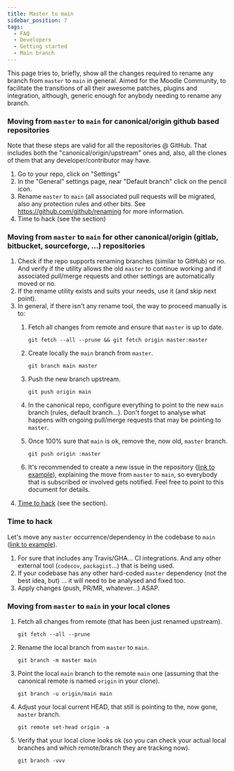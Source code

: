 ```yaml
---
title: Master to main
sidebar_position: 7
tags:
  - FAQ
  - Developers
  - Getting started
  - Main branch
---
```


This page tries to, briefly, show all the changes required to rename any branch from `master` to `main` in general. Aimed for the Moodle Community, to facilitate the transitions of all their awesome patches, plugins and integration, although, generic enough for anybody needing to rename any branch.

### Moving from `master` to `main` for canonical/origin github based repositories

Note that these steps are valid for all the repositories @ GitHub. That includes both the "canonical/origin/upstream" ones and, also, all the clones of them that any developer/contributor may have.

1. Go to your repo, click on "Settings"
2. In the "General" settings page, near "Default branch" click on the pencil icon.
3. Rename `master` to `main` (all associated pull requests will be migrated, also any protection rules and other bits. See https://github.com/github/renaming for more information.
4. Time to hack (see the section)

### Moving from `master` to `main` for other canonical/origin (gitlab, bitbucket, sourceforge, ...) repositories

1. Check if the repo supports renaming branches (similar to GitHub) or no. And verify if the utility allows the old `master` to continue working and if associated pull/merge requests and other settings are automatically moved or no.
2. If the rename utility exists and suits your needs, use it (and skip next point).
3. In general, if there isn't any rename tool, the way to proceed manually is to:
    1. Fetch all changes from remote and ensure that `master` is up to date.

        ```
        git fetch --all --prune && git fetch origin master:master
        ```

    2. Create locally the `main` branch from `master`.

        ```
        git branch main master
        ```

    3. Push the new branch upstream.

        ```
        git push origin main
        ```

    4. In the canonical repo, configure everything to point to the new `main` branch (rules, default branch...). Don't forget to analyse what happens with ongoing pull/merge requests that may be pointing to `master`.
    5. Once 100% sure that `main` is ok, remove the, now old, `master` branch.

        ```
        git push origin :master
        ```

    6. It's recommended to create a new issue in the repository ([link to example](https://github.com/moodlehq/moodle-local_codechecker/issues/225)), explaining the move from `master` to `main`, so everybody that is subscribed or involved gets notified. Feel free to point to this document for details.
4. [Time to hack](#time-to-hack) (see the section).

### Time to hack

Let's move any `master` occurrence/dependency in the codebase to `main` ([link to example](https://github.com/moodlehq/moodle-local_codechecker/commit/a67caf8054451a6f5f69c53b1ce268eddd255aaa)).

1. For sure that includes any Travis/GHA... CI integrations. And any other external tool (`codecov`, `packagist`...) that is being used.
2. If your codebase has any other hard-coded `master` dependency (not the best idea, but) ... it will need to be analysed and fixed too.
3. Apply changes (push, PR/MR, whatever...) ASAP.

### Moving from `master` to `main` in your local clones

1. Fetch all changes from remote (that has been just renamed upstream).

   ```
   git fetch --all --prune
   ```

2. Rename the local branch from `master` to `main`.

   ```
   git branch -m master main
   ```

3. Point the local `main` branch to the remote `main` one (assuming that the canonical remote is named `origin` in your clone).

   ```
   git branch -u origin/main main
   ```

4. Adjust your local current HEAD, that still is pointing to the, now gone, `master` branch.

   ```
   git remote set-head origin -a
   ```

5. Verify that your local clone looks ok (so you can check your actual local branches and which remote/branch they are tracking now).

   ```
   git branch -vvv
   ```
